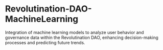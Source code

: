 # Revolutination-DAO-MachineLearning
Integration of machine learning models to analyze user behavior and governance data within the Revolutination DAO, enhancing decision-making processes and predicting future trends.
